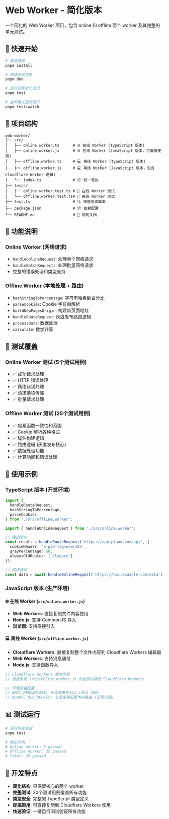 # Web Worker - 简化版本

一个简化的 Web Worker 项目，包含 online 和 offline 两个 worker 及其完整的单元测试。

## 🚀 快速开始

```bash
# 安装依赖
pnpm install

# 快速测试功能
pnpm dev

# 运行完整单元测试
pnpm test

# 监听模式运行测试
pnpm test:watch
```

## 📁 项目结构

```
web-worker/
├── src/
│   ├── online.worker.ts      # 🌐 在线 Worker (TypeScript 版本)
│   ├── online.worker.js      # 🌐 在线 Worker (JavaScript 版本，可直接使用)
│   ├── offline.worker.ts     # 💻 离线 Worker (TypeScript 版本)
│   ├── offline.worker.js     # 💻 离线 Worker (JavaScript 版本，包含 Cloudflare Worker 逻辑)
│   └── index.ts              # 📦 统一导出
├── tests/
│   ├── online.worker.test.ts # 🧪 在线 Worker 测试
│   └── offline.worker.test.ts# 🧪 离线 Worker 测试
├── test.ts                   # 🔍 快速测试脚本
├── package.json              # 📦 依赖配置
└── README.md                 # 📖 说明文档
```

## 🎯 功能说明

### Online Worker (网络请求)
- `handleOnlineRequest`: 处理单个网络请求
- `handleBatchRequests`: 处理批量网络请求
- 完整的错误处理和类型支持

### Offline Worker (本地处理 + 路由)
- `hashStringToPercentage`: 字符串哈希到百分比
- `parseCookies`: Cookie 字符串解析
- `buildNewPagesOrigin`: 构建新页面地址
- `handleRouteRequest`: 灰度发布路由逻辑
- `processData`: 数据处理
- `calculate`: 数学计算

## 🧪 测试覆盖

### Online Worker 测试 (5个测试用例)
- ✅ 成功请求处理
- ✅ HTTP 错误处理  
- ✅ 网络错误处理
- ✅ 请求选项传递
- ✅ 批量请求处理

### Offline Worker 测试 (25个测试用例)
- ✅ 哈希函数一致性和范围
- ✅ Cookie 解析各种格式
- ✅ 域名构建逻辑
- ✅ 路由逻辑 (灰度发布核心)
- ✅ 数据处理功能
- ✅ 计算功能和错误处理

## 🔧 使用示例

### TypeScript 版本 (开发环境)

```typescript
import { 
  handleRouteRequest, 
  hashStringToPercentage,
  parseCookies 
} from './src/offline.worker';

import { handleOnlineRequest } from './src/online.worker';

// 路由请求
const result = handleRouteRequest('https://app.plaud.com/api', {
  cookieHeader: 'x-pld-tag=user123',
  grayPercentage: 50,
  alwaysOldRoutes: ['/legacy']
});

// 网络请求
const data = await handleOnlineRequest('https://api.example.com/data');
```

### JavaScript 版本 (生产环境)

#### 🌐 在线 Worker (`src/online.worker.js`)
- **Web Workers**: 直接复制文件内容使用
- **Node.js**: 支持 CommonJS 导入
- **浏览器**: 支持直接引入

#### 💻 离线 Worker (`src/offline.worker.js`)
- **Cloudflare Workers**: 直接复制整个文件内容到 Cloudflare Workers 编辑器
- **Web Workers**: 支持消息通信
- **Node.js**: 支持函数导入

```javascript
// Cloudflare Workers 使用方式
// 直接复制 src/offline.worker.js 的全部内容到 Cloudflare Workers

// 环境变量配置：
// GRAY_PERCENTAGE: 灰度发布百分比 (默认 100)
// ALWAYS_OLD_ROUTES: 总是使用旧版本的路由 (逗号分隔)
```

## 📊 测试运行

```bash
# 运行所有测试
pnpm test

# 输出示例:
# Online Worker: 5 passed
# Offline Worker: 25 passed  
# Total: 30 passed
```

## 🎨 开发特点

- **简化结构**: 只保留核心的两个 worker
- **完整测试**: 30个测试用例覆盖所有功能
- **类型安全**: 完整的 TypeScript 类型定义
- **即插即用**: 可直接复制到 Cloudflare Workers 使用
- **快速验证**: 一键运行测试验证所有功能